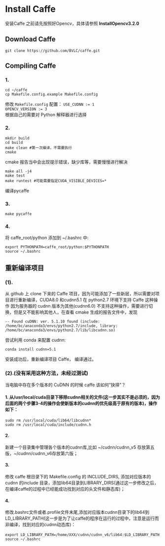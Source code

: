 # Install Caffe
安装Caffe 之前请先按照好Opencv，具体请参照 **InstallOpencv3.2.0**
## Download Caffe
`git clone https://github.com/BVLC/caffe.git`
## Compiling Caffe
### 1.
`cd ~/caffe` </br>
`cp Makefile.config.example Makefile.config` </br>

修改 `Makefile.config` 配置：
`USE_CUDNN := 1` </br>
`OPENCV_VERSION := 3` </br>
根据自己的需要对 Python 解释器进行选择


### 2.
`mkdir build` </br>
`cd build` </br>
`make clean #第一次编译，不需要执行` </br>
`cmake` </br>

cmake 报告当中会出现提示错误，缺少库等，需要慢慢进行解决

`make all -j4` </br>
`make test` </br>
`make runtest #可能需要指定CUDA_VISIBLE_DEVICES=*` </br>

编译pycaffe
### 3.
`make pycaffe`

### 4.
将 caffe_root/python 添加到 ~/.bashrc 中:

`export PYTHONPATH=caffe_root/python:$PYTHONPATH` </br>
`source ~/.bashrc`

## 重新编译项目
### (1).
从 github 上 clone 下来的 Caffe 项目，因为可能添加了一些新层，所以需要对项目进行重新编译，CUDA8.0 和cudnn5.1 在 python2.7 环境下支持 Caffe 这种操作
因为服务器的 cudnn 版本为其他(cudnn6.0) 不支持这种操作，需要进行切换，但是又不能影响其他人，在查看 cmake 生成的报告文件中，发现

`-- Found cuDNN: ver. 5.1.10 found (include: /home/bc/anaconda3/envs/python2.7/include, library: /home/bc/anaconda3/envs/python2.7/lib/libcudnn.so) ` 

尝试利用 conda 来配置 cudnn:

` conda install cudnn=5.1 `

安装成功后，重新编译项目 Caffe， 编译通过。 

### (2).(没有采用这种方法，未经过测试)

当电脑中存在多个版本的 CuDNN 的时候 caffe 该如何“抉择”？
#### 1. 从/usr/local/cuda目录下移除cudnn相关的文件(这一步其实不是必须的，因为后面的两个步骤3-4的操作会使新版本的cudnn的优先级高于原有的版本)，操作如下：

` sudo rm /usr/local/cuda/lib64/libcudnn* ` </br>
` sudo rm /usr/local/cuda/include/cudnn.h ` </br>
#### 2. 
新建一个目录集中管理各个版本的cudnn库,比如 ~/cudnn/cudnn_v5 存放第五版，~/cudnn/cudnn_v6存放第六版；
#### 3.
修改 caffe 根目录下的 Makefile.config 的 INCLUDE_DIRS, 添加对应版本的 cudnn 的include 目录，添加lib64目录到LIBRARY_DIRS(通过这一步修改之后，在编译caffe的过程中已经能成功找到对应的头文件和静态库)；
#### 4.
修改.bashrc文件或者.profile文件末尾,添加对应版本cudnn目录下的lib64到LD_LIBRARY_PATH(这一步是为了让caffe的程序在运行的过程中，注意是运行而非编译，找到对应的cudnn动态库)：

` export LD_LIBRARY_PATH=/home/XXX/cudnn/cudnn_v6/lib64:$LD_LIBRARY_PATH `
` source ~/.bashrc` 